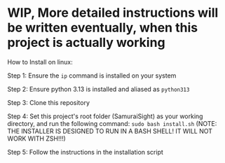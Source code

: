 # WIP, More detailed instructions will be written eventually, when this project is actually working
How to Install on linux:

Step 1: Ensure the `ip` command is installed on your system

Step 2: Ensure python 3.13 is installed and aliased as `python313`

Step 3: Clone this repository

Step 4: Set this project's root folder (SamuraiSight) as your working directory, and run the following command:
`sudo bash install.sh` (NOTE: THE INSTALLER IS DESIGNED TO RUN IN A BASH SHELL! IT WILL NOT WORK WITH ZSH!!!)

Step 5: Follow the instructions in the installation script

